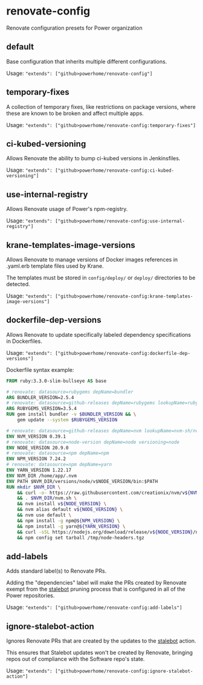 # renovate-config
Renovate configuration presets for Power organization

## default
Base configuration that inherits multiple different configurations.

Usage: `"extends": ["github>powerhome/renovate-config"]`

## temporary-fixes
A collection of temporary fixes, like restrictions on package versions, where these are known to be broken and affect multiple apps.

Usage: `"extends": ["github>powerhome/renovate-config:temporary-fixes"]`

## ci-kubed-versioning
Allows Renovate the ability to bump ci-kubed versions in Jenkinsfiles.

Usage: `"extends": ["github>powerhome/renovate-config:ci-kubed-versioning"]`

## use-internal-registry
Allows Renovate usage of Power's npm-registry.

Usage: `"extends": ["github>powerhome/renovate-config:use-internal-registry"]`

## krane-templates-image-versions
Allows Renovate to manage versions of Docker images references in .yaml.erb template files used by Krane.

The templates must be stored in `config/deploy/` or `deploy/` directories to be detected.

Usage: `"extends": ["github>powerhome/renovate-config:krane-templates-image-versions"]`

## dockerfile-dep-versions
Allows Renovate to update specifically labeled dependency specifications in Dockerfiles.

Usage: `"extends": ["github>powerhome/renovate-config:dockerfile-dep-versions"]`

Dockerfile syntax example:

```Dockerfile
FROM ruby:3.3.0-slim-bullseye AS base

# renovate: datasource=rubygems depName=bundler
ARG BUNDLER_VERSION=2.5.4
# renovate: datasource=github-releases depName=rubygems lookupName=rubygems/rubygems versioning=ruby extractVersion=^v(?<version>.*)$
ARG RUBYGEMS_VERSION=3.5.4
RUN gem install bundler -v $BUNDLER_VERSION && \
    gem update --system $RUBYGEMS_VERSION

# renovate: datasource=github-releases depName=nvm lookupName=nvm-sh/nvm extractVersion=^v(?<version>.*)$
ENV NVM_VERSION 0.39.1
# renovate: datasource=node-version depName=node versioning=node
ENV NODE_VERSION 20.9.0
# renovate: datasource=npm depName=npm
ENV NPM_VERSION 7.24.2
# renovate: datasource=npm depName=yarn
ENV YARN_VERSION 1.22.17
ENV NVM_DIR /home/app/.nvm
ENV PATH $NVM_DIR/versions/node/v$NODE_VERSION/bin:$PATH
RUN mkdir $NVM_DIR \
    && curl -o- https://raw.githubusercontent.com/creationix/nvm/v${NVM_VERSION}/install.sh | bash \
    && . $NVM_DIR/nvm.sh \
    && nvm install v${NODE_VERSION} \
    && nvm alias default v${NODE_VERSION} \
    && nvm use default \
    && npm install -g npm@${NPM_VERSION} \
    && npm install -g yarn@${YARN_VERSION} \
    && curl -sSL https://nodejs.org/download/release/v${NODE_VERSION}/node-v${NODE_VERSION}-headers.tar.gz -o /tmp/node-headers.tgz \
    && npm config set tarball /tmp/node-headers.tgz
```

## add-labels
Adds standard label(s) to Renovate PRs.

Adding the "dependencies" label will make the PRs created by Renovate exempt from the [stalebot](https://github.com/powerhome/software/blob/main/modules/github-repo/stale.yml.tpl) pruning process that is configured in all of the Power repositories.

Usage: `"extends": ["github>powerhome/renovate-config:add-labels"]`

## ignore-stalebot-action
Ignores Renovate PRs that are created by the updates to the [stalebot](https://github.com/powerhome/software/blob/main/modules/github-repo/stale.yml.tpl) action.

This ensures that Stalebot updates won't be created by Renovate, bringing repos out of compliance with the Software repo's state.

Usage: `"extends": ["github>powerhome/renovate-config:ignore-stalebot-action"]`
